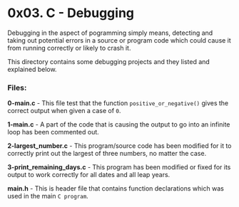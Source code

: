 # 0x03. C - Debugging
Debugging in the aspect of pogramming simply means, detecting and taking out potential errors in a source or program code which could cause it from running correctly or likely to crash it.

This directory contains some debugging projects and they listed and explained below.

### Files:

**0-main.c** - This file test that the function `positive_or_negative()` gives the correct output when given a case of `0`.

**1-main.c** - A part of the code that is causing the output to go into an infinite loop has been commented out.

**2-largest_number.c** - This program/source code has been modified for it to correctly print out the largest of three numbers, no matter the case.

**3-print_remaining_days.c** - This program has been modified or fixed for its output to work correctly for all dates and all leap years.

**main.h** - This is header file that contains function declarations which was used in the main `C program`.
